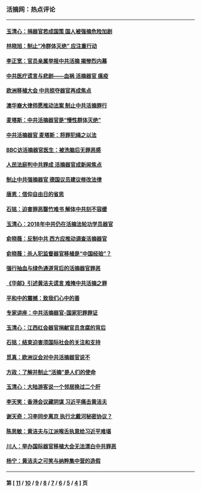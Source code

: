 ### 活摘网：热点评论
---
#### [玉清心：捐器官若成国策 国人被强摘危险加剧](../../pages/nf5879/n12802713.md?05300430) 
#### [林晓旭：制止“冷群体灭绝” 应注重行动](../../pages/nf5879/n12779736.md?05300430) 
#### [李正宽：官员亲属举报中共活摘 揭惨烈内幕](../../pages/nf5879/n12684490.md?05300430) 
#### [中共医疗谎言与悲剧——血祸 活摘器官 瘟疫](../../pages/nf5879/n12372103.md?05300430) 
#### [欧洲移植大会 中共掠夺器官再成焦点](../../pages/nf5879/n11538883.md?05300430) 
#### [澳华裔大律师愿推动法案 制止中共活摘罪行](../../pages/nf5879/n11377039.md?05300430) 
#### [麦塔斯：中共活摘器官是“慢性群体灭绝”](../../pages/nf5879/n11350529.md?05300430) 
#### [中共活摘器官 麦塔斯：将罪犯绳之以法](../../pages/nf5879/n11347973.md?05300430) 
#### [BBC访活摘器官医生：被洗脑后无罪恶感](../../pages/nf5879/n11335935.md?05300430) 
#### [人民法庭判中共罪成 活摘器官成新闻焦点](../../pages/nf5879/n11331578.md?05300430) 
#### [制止中共强摘器官 德国议员建议修改法律](../../pages/nf5879/n11249451.md?05300430) 
#### [唐恩：信仰自由日的省思](../../pages/nf5879/n11003525.md?05300430) 
#### [石铭：迫害罪恶罄竹难书  解体中共刻不容缓](../../pages/nf5879/n10942855.md?05300430) 
#### [玉清心：2018年中共仍在活摘法轮功学员器官](../../pages/nf5879/n10914646.md?05300430) 
#### [俞晓薇：反制中共 西方应推动调查活摘器官](../../pages/nf5879/n10794671.md?05300430) 
#### [俞晓薇：杀人犯监督器官移植是“中国经验”？](../../pages/nf5879/n10466427.md?05300430) 
#### [强行抽血与绿色通道背后的活摘器官罪恶](../../pages/nf5879/n10004708.md?05300430) 
#### [《华邮》引述黄洁夫谎言 难掩中共活摘之罪](../../pages/nf5879/n9642309.md?05300430) 
#### [平和中的震撼：致我们心中的善](../../pages/nf5879/n9021123.md?05300430) 
#### [专家讲座：中共活摘器官-国家犯罪罪证](../../pages/nf5879/n8828153.md?05300430) 
#### [玉清心：江西红会器官捐献官员贪腐的背后](../../pages/nf5879/n8522122.md?05300430) 
#### [石铭：结束迫害须国际社会的关注和支持](../../pages/nf5879/n8443497.md?05300430) 
#### [觅真：欧洲议会对中共活摘器官说不](../../pages/nf5879/n8337486.md?05300430) 
#### [方政：了解并制止“活摘”是人们的使命](../../pages/nf5879/n8329214.md?05300430) 
#### [玉清心：大陆游客说一个邻居换过二个肝](../../pages/nf5879/n8291404.md?05300430) 
#### [李天笑：香港会议藏阴谋 习近平痛击黄洁夫](../../pages/nf5879/n8241459.md?05300430) 
#### [谢天奇：习李同步离京 执行北戴河秘密协议？](../../pages/nf5879/n8230418.md?05300430) 
#### [陈思敏：黄洁夫与江派喉舌执意给习近平难堪](../../pages/nf5879/n8222166.md?05300430) 
#### [川人：举办国际器官移植大会无法漂白中共罪恶](../../pages/nf5879/n8221121.md?05300430) 
#### [杨宁：黄洁夫之可笑与纳粹集中营的造假](../../pages/nf5879/n8219897.md?05300430) 

---
#### 第 [ [11](./11.md?05300430) / [10](./10.md?05300430) / [9](./9.md?05300430) / [8](./8.md?05300430) / [7](./7.md?05300430) / [6](./6.md?05300430) / [5](./5.md?05300430) / [4](./4.md?05300430) ] 页
